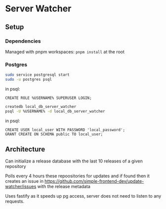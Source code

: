 # Server Watcher

## Setup

### Dependencies

Managed with pnpm workspaces: `pnpm install` at the root

### Postgres

```bash
sudo service postgresql start
sudo -u postgres psql
```

in psql:

```psql
CREATE ROLE %USERNAME% SUPERUSER LOGIN;
```

```bash
createdb local_db_server_watcher
psql -U %USERNAME% -d local_db_server_watcher
```

in psql:

```psql
CREATE USER local_user WITH PASSWORD 'local_password';
GRANT CREATE ON SCHEMA public TO local_user;
```

## Architecture

Can initialize a release database with the last 10 releases of a given repository

Polls every 4 hours these repoositories for updates and if found then it creates an issue in https://github.com/simple-frontend-dev/update-watcher/issues with the release metadata

Uses fastify as it speeds up pg access, server does not need to listen to any requests.
